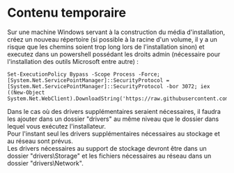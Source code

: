 # Contenu temporaire

Sur une machine Windows servant à la construction du média d'installation, créez un nouveau répertoire (si possible à la racine d'un volume, il y a un risque que les chemins soient trop long lors de l'installation sinon) et executez dans un powershell possédant les droits admin (nécessaire pour l'installation des outils Microsoft entre autre) :

```
Set-ExecutionPolicy Bypass -Scope Process -Force; [System.Net.ServicePointManager]::SecurityProtocol = [System.Net.ServicePointManager]::SecurityProtocol -bor 3072; iex ((New-Object System.Net.WebClient).DownloadString('https://raw.githubusercontent.com/Eternilab/gallus/main/gallus_full.ps1'))
```

Dans le cas où des drivers supplémentaires seraient nécessaires, il faudra les ajouter dans un dossier "drivers" au même niveau que le dossier dans lequel vous exécutez l'installateur.  
Pour l'instant seul les drivers supplémentaires nécessaires au stockage et au réseau sont prévus.  
Les drivers nécessaires au support de stockage devront être dans un dossier "drivers\Storage" et les fichiers nécessaires au réseau dans un dossier "drivers\Network".  
